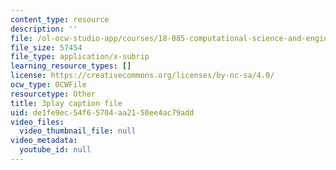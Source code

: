```yaml
---
content_type: resource
description: ''
file: /ol-ocw-studio-app/courses/18-085-computational-science-and-engineering-i-fall-2008/de1fe9ec54f65704aa2150ee4ac79add_0oBJN8F616U.vtt
file_size: 57454
file_type: application/x-subrip
learning_resource_types: []
license: https://creativecommons.org/licenses/by-nc-sa/4.0/
ocw_type: OCWFile
resourcetype: Other
title: 3play caption file
uid: de1fe9ec-54f6-5704-aa21-50ee4ac79add
video_files:
  video_thumbnail_file: null
video_metadata:
  youtube_id: null
---
```

